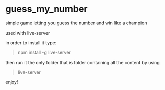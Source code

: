 # guess_my_number
simple game letting you guess the number and win like a champion

used with live-server

in order to install it type:
>
>npm install -g live-server
>

then run it the only folder that is folder containing all the content by using 
>
>live-server
>

enjoy!
